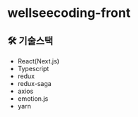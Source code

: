 # wellseecoding-front


## 🛠 기술스택

- React(Next.js)
- Typescript
- redux
- redux-saga
- axios
- emotion.js
- yarn
